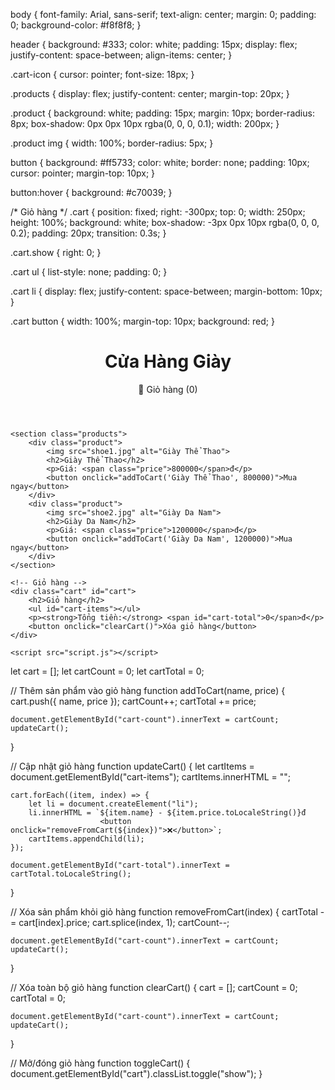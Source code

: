 body {
    font-family: Arial, sans-serif;
    text-align: center;
    margin: 0;
    padding: 0;
    background-color: #f8f8f8;
}

header {
    background: #333;
    color: white;
    padding: 15px;
    display: flex;
    justify-content: space-between;
    align-items: center;
}

.cart-icon {
    cursor: pointer;
    font-size: 18px;
}

.products {
    display: flex;
    justify-content: center;
    margin-top: 20px;
}

.product {
    background: white;
    padding: 15px;
    margin: 10px;
    border-radius: 8px;
    box-shadow: 0px 0px 10px rgba(0, 0, 0, 0.1);
    width: 200px;
}

.product img {
    width: 100%;
    border-radius: 5px;
}

button {
    background: #ff5733;
    color: white;
    border: none;
    padding: 10px;
    cursor: pointer;
    margin-top: 10px;
}

button:hover {
    background: #c70039;
}

/* Giỏ hàng */
.cart {
    position: fixed;
    right: -300px;
    top: 0;
    width: 250px;
    height: 100%;
    background: white;
    box-shadow: -3px 0px 10px rgba(0, 0, 0, 0.2);
    padding: 20px;
    transition: 0.3s;
}

.cart.show {
    right: 0;
}

.cart ul {
    list-style: none;
    padding: 0;
}

.cart li {
    display: flex;
    justify-content: space-between;
    margin-bottom: 10px;
}

.cart button {
    width: 100%;
    margin-top: 10px;
    background: red;
}
<!DOCTYPE html>
<html lang="vi">
<head>
    <meta charset="UTF-8">
    <meta name="viewport" content="width=device-width, initial-scale=1.0">
    <title>Cửa Hàng Giày</title>
    <link rel="stylesheet" href="style.css">
</head>
<body>
    <header>
        <h1>Cửa Hàng Giày</h1>
        <div class="cart-icon" onclick="toggleCart()">🛒 Giỏ hàng (<span id="cart-count">0</span>)</div>
    </header>

    <section class="products">
        <div class="product">
            <img src="shoe1.jpg" alt="Giày Thể Thao">
            <h2>Giày Thể Thao</h2>
            <p>Giá: <span class="price">800000</span>đ</p>
            <button onclick="addToCart('Giày Thể Thao', 800000)">Mua ngay</button>
        </div>
        <div class="product">
            <img src="shoe2.jpg" alt="Giày Da Nam">
            <h2>Giày Da Nam</h2>
            <p>Giá: <span class="price">1200000</span>đ</p>
            <button onclick="addToCart('Giày Da Nam', 1200000)">Mua ngay</button>
        </div>
    </section>

    <!-- Giỏ hàng -->
    <div class="cart" id="cart">
        <h2>Giỏ hàng</h2>
        <ul id="cart-items"></ul>
        <p><strong>Tổng tiền:</strong> <span id="cart-total">0</span>đ</p>
        <button onclick="clearCart()">Xóa giỏ hàng</button>
    </div>

    <script src="script.js"></script>
</body>
</html>
let cart = [];
let cartCount = 0;
let cartTotal = 0;

// Thêm sản phẩm vào giỏ hàng
function addToCart(name, price) {
    cart.push({ name, price });
    cartCount++;
    cartTotal += price;

    document.getElementById("cart-count").innerText = cartCount;
    updateCart();
}

// Cập nhật giỏ hàng
function updateCart() {
    let cartItems = document.getElementById("cart-items");
    cartItems.innerHTML = "";

    cart.forEach((item, index) => {
        let li = document.createElement("li");
        li.innerHTML = `${item.name} - ${item.price.toLocaleString()}đ 
                        <button onclick="removeFromCart(${index})">❌</button>`;
        cartItems.appendChild(li);
    });

    document.getElementById("cart-total").innerText = cartTotal.toLocaleString();
}

// Xóa sản phẩm khỏi giỏ hàng
function removeFromCart(index) {
    cartTotal -= cart[index].price;
    cart.splice(index, 1);
    cartCount--;

    document.getElementById("cart-count").innerText = cartCount;
    updateCart();
}

// Xóa toàn bộ giỏ hàng
function clearCart() {
    cart = [];
    cartCount = 0;
    cartTotal = 0;

    document.getElementById("cart-count").innerText = cartCount;
    updateCart();
}

// Mở/đóng giỏ hàng
function toggleCart() {
    document.getElementById("cart").classList.toggle("show");
}
